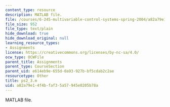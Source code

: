 ```yaml
---
content_type: resource
description: MATLAB file.
file: /courses/6-245-multivariable-control-systems-spring-2004/a82a79e14f4bfaf35a57945e0205b78a_ps2_3.m
file_size: 952
file_type: text/plain
hide_download: true
hide_download_original: null
learning_resource_types:
- Assignments
license: https://creativecommons.org/licenses/by-nc-sa/4.0/
ocw_type: OCWFile
parent_title: Assignments
parent_type: CourseSection
parent_uid: e614eb9e-655d-0a93-927b-bf5cdab2c2ae
resourcetype: Other
title: ps2_3.m
uid: a82a79e1-4f4b-faf3-5a57-945e0205b78a
---
```

MATLAB file.